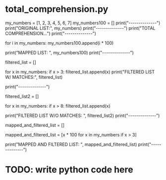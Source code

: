 # total_comprehension.py

my_numbers = [1, 2, 3, 4, 5, 6, 7]
my_numbers100 = []
print("--------------")
print("ORIGINAL LIST:", my_numbers)
print("--------------")
print("TOTAL COMPREHENSION...")
print("--------------")

for i in my_numbers:
    my_numbers100.append(i * 100)

print("MAPPED LIST: ", my_numbers100)
print("--------------")

filtered_list = []

for x in my_numbers:
    if x > 3:
        filtered_list.append(x)
print("FILTERED LIST W/ MATCHES:", filtered_list)

print("--------------")

filtered_list2 = []

for x in my_numbers:
    if x > 8:
        filtered_list.append(x)

print("FILTERED LIST W/O MATCHES: ", filtered_list2)
print("--------------")

mapped_and_filtered_list = []

mapped_and_filtered_list = [x * 100 for x in my_numbers if x > 3]

print("MAPPED AND FILTERED LIST: ", mapped_and_filtered_list)
print("--------------")

# TODO: write python code here

